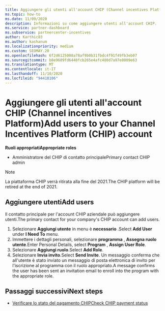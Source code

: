 ```yaml
---
title: Aggiungere gli utenti all'account CHIP (Channel incentives Platform)
ms.topic: how-to
ms.date: 11/09/2020
description: Informazioni su come aggiungere utenti all'account CHIP.
ms.service: partner-dashboard
ms.subservice: partnercenter-incentives
author: Karthic83
ms.author: kashanum
ms.localizationpriority: medium
ms.custom: SEOMAY.20
ms.openlocfilehash: 6f2d6125008a78af9b0b31fbdc4f91f49fb3eb07
ms.sourcegitcommit: b8e9609fd6448fcb265e4afc480d7a97e8009e63
ms.translationtype: MT
ms.contentlocale: it-IT
ms.lasthandoff: 11/10/2020
ms.locfileid: "94418106"
---
```

# <a name="add-users-to-your-channel-incentives-platform-chip-account"></a><span data-ttu-id="a60c5-103">Aggiungere gli utenti all'account CHIP (Channel incentives Platform)</span><span class="sxs-lookup"><span data-stu-id="a60c5-103">Add users to your Channel Incentives Platform (CHIP) account</span></span>

<span data-ttu-id="a60c5-104">**Ruoli appropriati**</span><span class="sxs-lookup"><span data-stu-id="a60c5-104">**Appropriate roles**</span></span>

- <span data-ttu-id="a60c5-105">Amministratore del CHIP di contatto principale</span><span class="sxs-lookup"><span data-stu-id="a60c5-105">Primary contact CHIP admin</span></span>
 
>[!NOTE]
><span data-ttu-id="a60c5-106">La piattaforma CHIP verrà ritirata alla fine del 2021.</span><span class="sxs-lookup"><span data-stu-id="a60c5-106">The CHIP platform will be retired at the end of 2021.</span></span>

## <a name="add-users"></a><span data-ttu-id="a60c5-107">Aggiungere utenti</span><span class="sxs-lookup"><span data-stu-id="a60c5-107">Add users</span></span>

<span data-ttu-id="a60c5-108">Il contatto principale per l'account CHIP aziendale può aggiungere utenti.</span><span class="sxs-lookup"><span data-stu-id="a60c5-108">The primary contact for your company's CHIP account can add users.</span></span>

1. <span data-ttu-id="a60c5-109">Selezionare **Aggiungi utente** in menu è **necessario** .</span><span class="sxs-lookup"><span data-stu-id="a60c5-109">Select **Add User** under **I Need To** menu.</span></span>
2. <span data-ttu-id="a60c5-110">Immettere i dettagli personali, selezionare **programma** , **Assegna ruolo utente**.</span><span class="sxs-lookup"><span data-stu-id="a60c5-110">Enter Personal Details, select **Program** , **Assign User Role**.</span></span>
3. <span data-ttu-id="a60c5-111">Selezionare **Aggiungi ruolo**.</span><span class="sxs-lookup"><span data-stu-id="a60c5-111">Select **Add Role**.</span></span>
4. <span data-ttu-id="a60c5-112">Selezionare **Invia invito**.</span><span class="sxs-lookup"><span data-stu-id="a60c5-112">Select **Send Invite**.</span></span>
<span data-ttu-id="a60c5-113">Un messaggio conferma che all'utente è stato inviato un messaggio di posta elettronica di invito per l'iscrizione al programma con il ruolo appropriato.</span><span class="sxs-lookup"><span data-stu-id="a60c5-113">A message confirms the user has been sent an invitation email to enroll into the program with the appropriate role.</span></span>

## <a name="next-steps"></a><span data-ttu-id="a60c5-114">Passaggi successivi</span><span class="sxs-lookup"><span data-stu-id="a60c5-114">Next steps</span></span>

- [<span data-ttu-id="a60c5-115">Verificare lo stato del pagamento CHIP</span><span class="sxs-lookup"><span data-stu-id="a60c5-115">Check CHIP payment status</span></span>](chip-payment-status.md)